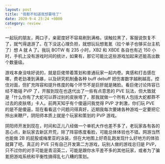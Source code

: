 ```yaml
---
layout: post
title: "我都不知道我想要啥了"
date: 2020-9-4 23:24 +0800
category: review
---
```


一起玩的朋友，两口子，亲密度好不容易刷到满格，误触拉黑了，客服说恢复不了，就气得退游了。在下没这心理负担，就想玩玩想氪氪（拉个单子也够买台主机了）想 A 就 A 了。我玩 BOTW 有 235 小时，XB2 和 XBDE 各自也有近 150 小时，手机上没有游戏时间的统计，如果有，那它可能比这些游戏加起来还能高出数个数量级。

游戏本身没啥好说的，就是巨佬带着策划和普通玩家一起内卷。爽感和打击感在哪，费老劲凑到满暴，以及研究机制叠各种 buff debuff 把伤害数字越刷越高，控住对面，但扩充阵容和提升练度的每个环节不是巨肝就是赌脸。看巨佬讨论阵容已经不敢碰 PVP 了，开服到现在也迭代出了一些有点意思的 PVE 玩法，但大致就是「什么你有了大蛇可以莽过别的皮肤塔了，那我就做一个所有人包括大蛇都莽不过去的皮肤塔」卡人。前两天知乎有个傻逼问我觉得 PVP 才刺激，你们玩 PVE 的是不是傻逼，现在看看这个问题问得真好，近期我每次要婊各种游戏一定要把它拎出来鞭尸，阴阳师本质上就是个玩家和策划的 PVP 游戏。

阴阳师开发到现在，时间和正儿八经做一个单机大作也差不多了，老玩家各有各的恶心点，新玩家去新区开荒，除了阵容练度看脸，可能总体体验也不错。网游当然也能做 2B 的屁股或梅里亚的泳装，但在大地图上好奇乱跑发现什么好地方的体验就算了吧。真正的 PVE 只有自己开发第二方游戏，玩别人做的游戏总归是 PVP，只不过你的对手可能是青沼英二，可能是跟你水平差不多的其他玩家，或者为了骗氪把游戏系统和平衡性搞得乱七八糟的策划。
